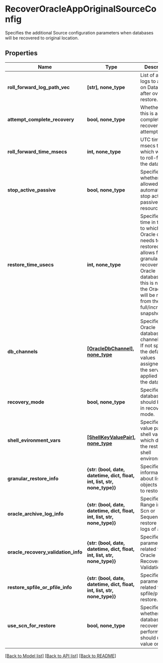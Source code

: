 # RecoverOracleAppOriginalSourceConfig

Specifies the additional Source configuration parameters when databases will be recovered to original location.

## Properties
Name | Type | Description | Notes
------------ | ------------- | ------------- | -------------
**roll_forward_log_path_vec** | **[str], none_type** | List of archive logs to apply on Database after overwrite restore. | [optional] 
**attempt_complete_recovery** | **bool, none_type** | Whether or not this is a complete recovery attempt. | [optional] 
**roll_forward_time_msecs** | **int, none_type** | UTC time in msecs till which we have to roll-forward the database. | [optional] 
**stop_active_passive** | **bool, none_type** | Specifies whether allowed to automatically stop active passive resource. | [optional] 
**restore_time_usecs** | **int, none_type** | Specifies the time in the past to which the Oracle db needs to be restored. This allows for granular recovery of Oracle databases. If this is not set, the Oracle db will be restored from the full/incremental snapshot. | [optional] 
**db_channels** | [**[OracleDbChannel], none_type**](OracleDbChannel.md) | Specifies the Oracle database node channels info. If not specified, the default values assigned by the server are applied to all the databases. | [optional] 
**recovery_mode** | **bool, none_type** | Specifies if database should be left in recovery mode. | [optional] 
**shell_evironment_vars** | [**[ShellKeyValuePair], none_type**](ShellKeyValuePair.md) | Specifies key value pairs of shell variables which defines the restore shell environment. | [optional] 
**granular_restore_info** | **{str: (bool, date, datetime, dict, float, int, list, str, none_type)}** | Specifies information about list of objects (PDBs) to restore. | [optional] 
**oracle_archive_log_info** | **{str: (bool, date, datetime, dict, float, int, list, str, none_type)}** | Specifies Range in Time, Scn or Sequence to restore archive logs of a DB. | [optional] 
**oracle_recovery_validation_info** | **{str: (bool, date, datetime, dict, float, int, list, str, none_type)}** | Specifies parameters related to Oracle Recovery Validation. | [optional] 
**restore_spfile_or_pfile_info** | **{str: (bool, date, datetime, dict, float, int, list, str, none_type)}** | Specifies parameters related to spfile/pfile restore. | [optional] 
**use_scn_for_restore** | **bool, none_type** | Specifies whether database recovery performed should use scn value or not. | [optional] 

[[Back to Model list]](../README.md#documentation-for-models) [[Back to API list]](../README.md#documentation-for-api-endpoints) [[Back to README]](../README.md)


